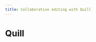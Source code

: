 ```yaml
---
title: Collaborative editing with Quill
---
```


# Quill

<!-- ## toc

## Introduction
TODO

## Getting started
TODO

## Example
TODO -->

<demo name="Examples/Quill" />
